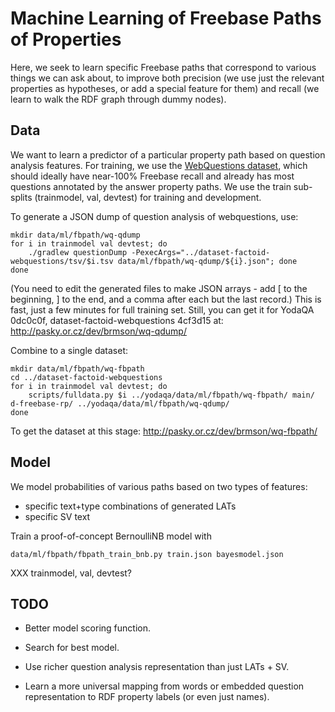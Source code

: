 Machine Learning of Freebase Paths of Properties
================================================

Here, we seek to learn specific Freebase paths that correspond to
various things we can ask about, to improve both precision (we use
just the relevant properties as hypotheses, or add a special feature
for them) and recall (we learn to walk the RDF graph through dummy
nodes).

Data
----

We want to learn a predictor of a particular property path based on
question analysis features.  For training, we use the [WebQuestions
dataset](https://github.com/brmson/dataset-factoid-webquestions),
which should ideally have near-100% Freebase recall and already has
most questions annotated by the answer property paths.  We use the
train sub-splits (trainmodel, val, devtest) for training and development.

To generate a JSON dump of question analysis of webquestions, use:

	mkdir data/ml/fbpath/wq-qdump
	for i in trainmodel val devtest; do
		./gradlew questionDump -PexecArgs="../dataset-factoid-webquestions/tsv/$i.tsv data/ml/fbpath/wq-qdump/${i}.json"; done
	done

(You need to edit the generated files to make JSON arrays - add [ to
the beginning, ] to the end, and a comma after each but the last record.)
This is fast, just a few minutes for full training set.  Still, you
can get it for YodaQA 0dc0c0f, dataset-factoid-webquestions 4cf3d15
at: http://pasky.or.cz/dev/brmson/wq-qdump/

Combine to a single dataset:

	mkdir data/ml/fbpath/wq-fbpath
	cd ../dataset-factoid-webquestions
	for i in trainmodel val devtest; do
		scripts/fulldata.py $i ../yodaqa/data/ml/fbpath/wq-fbpath/ main/ d-freebase-rp/ ../yodaqa/data/ml/fbpath/wq-qdump/
	done

To get the dataset at this stage: http://pasky.or.cz/dev/brmson/wq-fbpath/

Model
-----

We model probabilities of various paths based on two types of features:

  * specific text+type combinations of generated LATs
  * specific SV text

Train a proof-of-concept BernoulliNB model with

	data/ml/fbpath/fbpath_train_bnb.py train.json bayesmodel.json

XXX trainmodel, val, devtest?

TODO
----

  * Better model scoring function.

  * Search for best model.

  * Use richer question analysis representation than just LATs + SV.

  * Learn a more universal mapping from words or embedded question
    representation to RDF property labels (or even just names).
